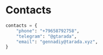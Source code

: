 # Contacts

```python
contacts = {
    "phone": "+79658792758",
    "telegram": "@gtarada",
    "email": "gennadiy@tarada.xyz",
}
```
